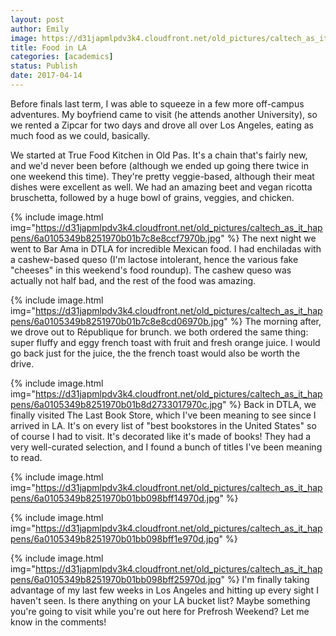 ```yaml
---
layout: post
author: Emily
image: https://d31japmlpdv3k4.cloudfront.net/old_pictures/caltech_as_it_happens/6a0105349b8251970b01b8d2732fd3970c.jpg
title: Food in LA
categories: [academics]
status: Publish
date: 2017-04-14
---
```



Before finals last term, I was able to squeeze in a few more off-campus adventures. My boyfriend came to visit (he attends another University), so we rented a Zipcar for two days and drove all over Los Angeles, eating as much food as we could, basically.

We started at True Food Kitchen in Old Pas. It's a chain that's fairly new, and we'd never been before (although we ended up going there twice in one weekend this time). They're pretty veggie-based, although their meat dishes were excellent as well. We had an amazing beet and vegan ricotta bruschetta, followed by a huge bowl of grains, veggies, and chicken.


{% include image.html img="https://d31japmlpdv3k4.cloudfront.net/old_pictures/caltech_as_it_happens/6a0105349b8251970b01b7c8e8ccf7970b.jpg" %}
The next night we went to Bar Ama in DTLA for incredible Mexican food. I had enchiladas with a cashew-based queso (I'm lactose intolerant, hence the various fake "cheeses" in this weekend's food roundup). The cashew queso was actually not half bad, and the rest of the food was amazing.


{% include image.html img="https://d31japmlpdv3k4.cloudfront.net/old_pictures/caltech_as_it_happens/6a0105349b8251970b01b7c8e8cd06970b.jpg" %}
The morning after, we drove out to République for brunch. we both ordered the same thing: super fluffy and eggy french toast with fruit and fresh orange juice. I would go back just for the juice, the the french toast would also be worth the drive.


{% include image.html img="https://d31japmlpdv3k4.cloudfront.net/old_pictures/caltech_as_it_happens/6a0105349b8251970b01b8d2733017970c.jpg" %}
Back in DTLA, we finally visited The Last Book Store, which I've been meaning to see since I arrived in LA. It's on every list of "best bookstores in the United States" so of course I had to visit. It's decorated like it's made of books! They had a very well-curated selection, and I found a bunch of titles I've been meaning to read.


{% include image.html img="https://d31japmlpdv3k4.cloudfront.net/old_pictures/caltech_as_it_happens/6a0105349b8251970b01bb098bff14970d.jpg" %}


{% include image.html img="https://d31japmlpdv3k4.cloudfront.net/old_pictures/caltech_as_it_happens/6a0105349b8251970b01bb098bff1e970d.jpg" %}


{% include image.html img="https://d31japmlpdv3k4.cloudfront.net/old_pictures/caltech_as_it_happens/6a0105349b8251970b01bb098bff25970d.jpg" %}
I'm finally taking advantage of my last few weeks in Los Angeles and hitting up every sight I haven't seen. Is there anything on your LA bucket list? Maybe something you're going to visit while you're out here for Prefrosh Weekend? Let me know in the comments!

